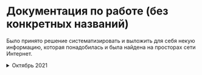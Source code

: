 # Документация по работе (без конкретных названий)

Было принято решение систематизировать и выложить для себя некую информацию, которая понадобилась и была найдена на просторах сети Интернет.

<details>
  <summary>Октябрь 2021</summary>
  
  14 октября 2021 - Добавил перевод мониторинга сети на протокол SNMPv3 ([ссылка](./mikrotik/snmpv3.md))
  
</details>

